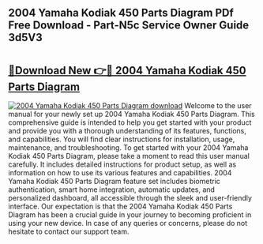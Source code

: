 ## 2004 Yamaha Kodiak 450 Parts Diagram PDf Free Download - Part-N5c Service Owner Guide 3d5V3

# <h2><a href="http://dfnspr.blite.top/?on=2004+Yamaha+Kodiak+450+Parts+Diagram">🔗Download New 👉🔴 2004 Yamaha Kodiak 450 Parts Diagram</a></h2>

[![2004 Yamaha Kodiak 450 Parts Diagram download](https://i.imgur.com/lujVjoI.png)](http://dfnspr.blite.top/?on=2004+Yamaha+Kodiak+450+Parts+Diagram)
Welcome to the user manual for your newly set up 2004 Yamaha Kodiak 450 Parts Diagram. This comprehensive guide is intended to help you get started with your product and provide you with a thorough understanding of its features, functions, and capabilities. You will find clear instructions for installation, usage, maintenance, and troubleshooting. To get started with your 2004 Yamaha Kodiak 450 Parts Diagram, please take a moment to read this user manual carefully. It includes detailed instructions for product setup, as well as information on how to use its various features and capabilities. 2004 Yamaha Kodiak 450 Parts Diagram feature set includes biometric authentication, smart home integration, automatic updates, and personalized dashboard, all accessible through the sleek and user-friendly interface. Our expectation is that the 2004 Yamaha Kodiak 450 Parts Diagram has been a crucial guide in your journey to becoming proficient in using your new device. In case of any queries or concerns, please do not hesitate to contact our support team.
